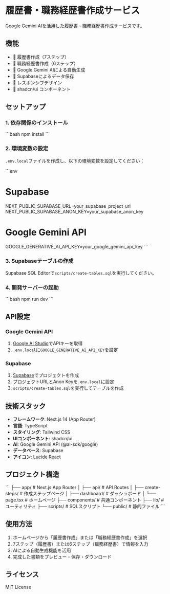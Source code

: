 # 履歴書・職務経歴書作成サービス

Google Gemini AIを活用した履歴書・職務経歴書作成サービスです。

## 機能

- 📝 履歴書作成（7ステップ）
- 💼 職務経歴書作成（6ステップ）
- 🤖 Google Gemini AIによる自動生成
- 💾 Supabaseによるデータ保存
- 📱 レスポンシブデザイン
- 🎨 shadcn/ui コンポーネント

## セットアップ

### 1. 依存関係のインストール

\`\`\`bash
npm install
\`\`\`

### 2. 環境変数の設定

`.env.local`ファイルを作成し、以下の環境変数を設定してください：

\`\`\`env
# Supabase
NEXT_PUBLIC_SUPABASE_URL=your_supabase_project_url
NEXT_PUBLIC_SUPABASE_ANON_KEY=your_supabase_anon_key

# Google Gemini API
GOOGLE_GENERATIVE_AI_API_KEY=your_google_gemini_api_key
\`\`\`

### 3. Supabaseテーブルの作成

Supabase SQL Editorで`scripts/create-tables.sql`を実行してください。

### 4. 開発サーバーの起動

\`\`\`bash
npm run dev
\`\`\`

## API設定

### Google Gemini API

1. [Google AI Studio](https://makersuite.google.com/app/apikey)でAPIキーを取得
2. `.env.local`に`GOOGLE_GENERATIVE_AI_API_KEY`を設定

### Supabase

1. [Supabase](https://supabase.com)でプロジェクトを作成
2. プロジェクトURLとAnon Keyを`.env.local`に設定
3. `scripts/create-tables.sql`を実行してテーブルを作成

## 技術スタック

- **フレームワーク**: Next.js 14 (App Router)
- **言語**: TypeScript
- **スタイリング**: Tailwind CSS
- **UIコンポーネント**: shadcn/ui
- **AI**: Google Gemini API (@ai-sdk/google)
- **データベース**: Supabase
- **アイコン**: Lucide React

## プロジェクト構造

\`\`\`
├── app/                    # Next.js App Router
│   ├── api/               # API Routes
│   ├── create-steps/      # 作成ステップページ
│   ├── dashboard/         # ダッシュボード
│   └── page.tsx          # ホームページ
├── components/            # 共通コンポーネント
├── lib/                  # ユーティリティ
├── scripts/              # SQLスクリプト
└── public/               # 静的ファイル
\`\`\`

## 使用方法

1. ホームページから「履歴書作成」または「職務経歴書作成」を選択
2. 7ステップ（履歴書）または6ステップ（職務経歴書）で情報を入力
3. AIによる自動生成機能を活用
4. 完成した書類をプレビュー・保存・ダウンロード

## ライセンス

MIT License
